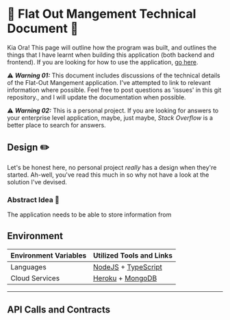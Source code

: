 # 🔩 Flat Out Mangement Technical Document 🔩

Kia Ora! 
This page will outline how the program was built, and outlines the things that I have learnt when building this application (both backend and frontend). 
If you are looking for how to use the application, [go here](https://github.com/HonsonCooky/Flat-Out-Management/tree/main/flat_out_app).

⚠️ _**Warning 01:**_ This document includes discussions of the technical details of the Flat-Out Mangement application. I've attempted to link to relevant information where possible. Feel free to post questions as 'issues' in this git repository., and I will update the documentation when possible. 

⚠️ _**Warning 02:**_ This is a personal project. If you are looking for answers to your enterprise level application, maybe, just maybe, _Stack Overflow_ is a better place to search for answers. 

## Design ✏️
Let's be honest here, no personal project _really_ has a design when they're started. Ah-well, you've read this much in so why not have a look at the solution I've devised.

### Abstract Idea 🧠
The application needs to be able to store information from 

## Environment

| Environment Variables | Utilized Tools and Links                                                               |
|-----------------------|----------------------------------------------------------------------------------------|
| Languages             | [NodeJS](https://nodejs.org/en/about/) + [TypeScript](https://www.typescriptlang.org/) |
| Cloud Services        | [Heroku](https://www.heroku.com/what) + [MongoDB](https://www.mongodb.com/)            |

---

## API Calls and Contracts
